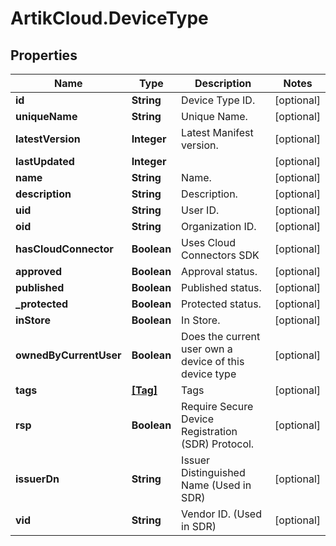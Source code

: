 # ArtikCloud.DeviceType

## Properties
Name | Type | Description | Notes
------------ | ------------- | ------------- | -------------
**id** | **String** | Device Type ID. | [optional] 
**uniqueName** | **String** | Unique Name. | [optional] 
**latestVersion** | **Integer** | Latest Manifest version. | [optional] 
**lastUpdated** | **Integer** |  | [optional] 
**name** | **String** | Name. | [optional] 
**description** | **String** | Description. | [optional] 
**uid** | **String** | User ID. | [optional] 
**oid** | **String** | Organization ID. | [optional] 
**hasCloudConnector** | **Boolean** | Uses Cloud Connectors SDK | [optional] 
**approved** | **Boolean** | Approval status. | [optional] 
**published** | **Boolean** | Published status. | [optional] 
**_protected** | **Boolean** | Protected status. | [optional] 
**inStore** | **Boolean** | In Store. | [optional] 
**ownedByCurrentUser** | **Boolean** | Does the current user own a device of this device type | [optional] 
**tags** | [**[Tag]**](Tag.md) | Tags | [optional] 
**rsp** | **Boolean** | Require Secure Device Registration (SDR) Protocol. | [optional] 
**issuerDn** | **String** | Issuer Distinguished Name (Used in SDR) | [optional] 
**vid** | **String** | Vendor ID. (Used in SDR) | [optional] 


